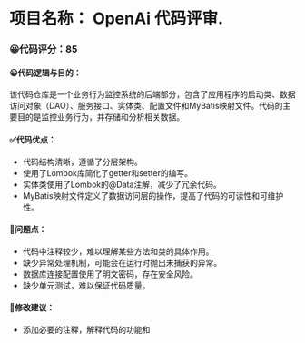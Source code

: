 # 项目名称： OpenAi 代码评审.
### 😀代码评分：85
#### 😀代码逻辑与目的：
该代码仓库是一个业务行为监控系统的后端部分，包含了应用程序的启动类、数据访问对象（DAO）、服务接口、实体类、配置文件和MyBatis映射文件。代码的主要目的是监控业务行为，并存储和分析相关数据。

#### ✅代码优点：
- 代码结构清晰，遵循了分层架构。
- 使用了Lombok库简化了getter和setter的编写。
- 实体类使用了Lombok的@Data注解，减少了冗余代码。
- MyBatis映射文件定义了数据访问层的操作，提高了代码的可读性和可维护性。

#### 🤔问题点：
- 代码中注释较少，难以理解某些方法和类的具体作用。
- 缺少异常处理机制，可能会在运行时抛出未捕获的异常。
- 数据库连接配置使用了明文密码，存在安全风险。
- 缺少单元测试，难以保证代码质量。

#### 🎯修改建议：
- 添加必要的注释，解释代码的功能和